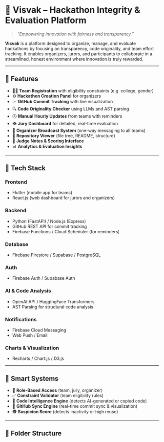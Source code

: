 # 🌟 Visvak – Hackathon Integrity & Evaluation Platform

> _“Empowering innovation with fairness and transparency.”_

**Visvak** is a platform designed to organize, manage, and evaluate hackathons by focusing on transparency, code originality, and team effort tracking. It enables organizers, jurors, and participants to collaborate in a streamlined, honest environment where innovation is truly rewarded.

---

## 🚀 Features

- 🧑‍💻 **Team Registration** with eligibility constraints (e.g. college, gender)
- ⚙️ **Hackathon Creation Panel** for organizers
- 📈 **GitHub Commit Tracking** with live visualization
- 🔍 **Code Originality Checker** using LLMs and AST parsing
- 🕒 **Manual Hourly Updates** from teams with reminders
- 👁️ **Jury Dashboard** for detailed, real-time evaluation
- 📣 **Organizer Broadcast System** (one-way messaging to all teams)
- 📂 **Repository Viewer** (file tree, README, structure)
- 📝 **Judge Notes & Scoring Interface**
- 📊 **Analytics & Evaluation Insights**

---

## 🧱 Tech Stack

### Frontend
- Flutter (mobile app for teams)
- React.js (web dashboard for jurors and organizers)

### Backend
- Python (FastAPI) / Node.js (Express)
- GitHub REST API for commit tracking
- Firebase Functions / Cloud Scheduler (for reminders)

### Database
- Firebase Firestore / Supabase / PostgreSQL

### Auth
- Firebase Auth / Supabase Auth

### AI & Code Analysis
- OpenAI API / HuggingFace Transformers
- AST Parsing for structural code analysis

### Notifications
- Firebase Cloud Messaging
- Web Push / Email

### Charts & Visualization
- Recharts / Chart.js / D3.js

---

## 🧠 Smart Systems

- 🔐 **Role-Based Access** (team, jury, organizer)
- ✅ **Constraint Validator** (team eligibility rules)
- 🧬 **Code Intelligence Engine** (detects AI-generated or copied code)
- 📡 **GitHub Sync Engine** (real-time commit sync & visualization)
- 🕵️ **Suspicion Score** (detects inactivity or high reuse)

---

## 📁 Folder Structure

